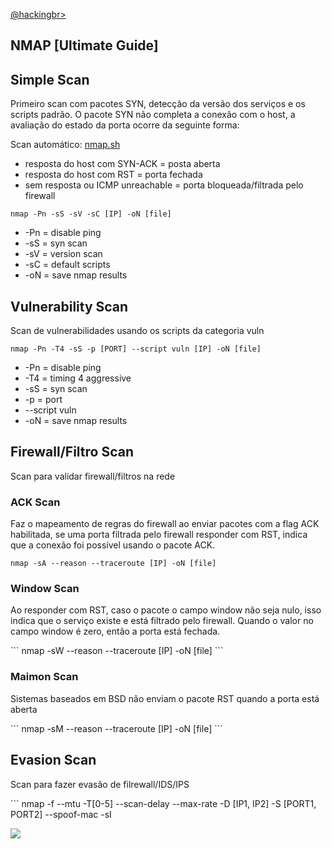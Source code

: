 <p align="left">
    <a href="https://github.com/carineconstantino/hackingbr">@hackingbr></a>
</p>

## NMAP [Ultimate Guide]

## Simple Scan
<p> Primeiro scan com pacotes SYN, detecção da versão dos serviços e os scripts padrão.
O pacote SYN não completa a conexão com o host, a avaliação do estado da porta ocorre da seguinte forma:</p>

Scan automático: [nmap.sh]()

* resposta do host com SYN-ACK = posta aberta
* resposta do host com RST = porta fechada
* sem resposta ou ICMP unreachable = porta bloqueada/filtrada pelo firewall

```
nmap -Pn -sS -sV -sC [IP] -oN [file]
```
* -Pn = disable ping
* -sS = syn scan
* -sV = version scan
* -sC = default scripts
* -oN = save nmap results

## Vulnerability Scan
<p>Scan de vulnerabilidades usando os scripts da categoria vuln</p>

```
nmap -Pn -T4 -sS -p [PORT] --script vuln [IP] -oN [file]
```

* -Pn = disable ping
* -T4 = timing 4 aggressive
* -sS = syn scan
* -p = port
* --script vuln
* -oN = save nmap results

## Firewall/Filtro Scan
<p>Scan para validar firewall/filtros na rede</p>

### ACK Scan 
<p>Faz o mapeamento de regras do firewall ao enviar pacotes com a flag ACK habilitada, se uma porta filtrada pelo firewall responder com RST, indica que a conexão foi possível usando o pacote ACK.</p> 

```
nmap -sA --reason --traceroute [IP] -oN [file]
```

### Window Scan
<p>Ao responder com RST, caso o pacote o campo window não seja nulo, isso indica que o serviço existe e está filtrado pelo firewall. Quando o valor no campo window é zero, então a porta está fechada.</p> 
```
nmap -sW --reason --traceroute [IP] -oN [file]
```

### Maimon Scan
<p>Sistemas baseados em BSD não enviam o pacote RST quando a porta está aberta</p>
```
nmap -sM --reason --traceroute [IP] -oN [file]
```

## Evasion Scan
<p>Scan para fazer evasão de filrewall/IDS/IPS</p>
```
nmap -f --mtu -T[0-5] --scan-delay --max-rate -D [IP1, IP2] -S [PORT1, PORT2] --spoof-mac -sI

<p align="left">
    <img src="nmap-mind-map.png"><p></p>
</p>

#
